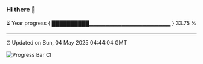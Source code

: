 ### Hi there 👋

⏳ Year progress { ██████████▁▁▁▁▁▁▁▁▁▁▁▁▁▁▁▁▁▁▁▁ } 33.75 %

---

⏰ Updated on Sun, 04 May 2025 04:44:04 GMT

![Progress Bar CI](https://github.com/IshwaranRudhara/GIT-ACTION/workflows/Progress%20Bar%20CI/badge.svg)
